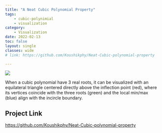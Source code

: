 ```yaml
---
title: "A Neat Cubic Polynomial Property"
tags: 
    - cubic-polynimial
    - visualization
category:
    - Visualization
date: 2022-02-13
toc: false
layout: single
classes: wide
# link: https://github.com/Koushikphy/Neat-Cubic-polynomial-property

---
```



<img src='assets/images/mics/cubic_screenshot.gif'>  


When a cubic polynomial have 3 real roots, it can be visualized with an equilateral triangle centered directly above the inflection point (red), where its vertices coincide with the three roots (green) and the local min/max (blue) align with the incircle boundary.

## Project Link
<a href='https://github.com/Koushikphy/Neat-Cubic-polynomial-property'>https://github.com/Koushikphy/Neat-Cubic-polynomial-property</a>